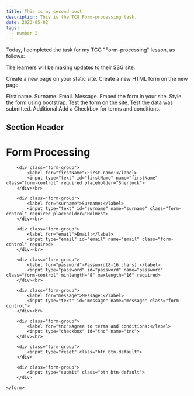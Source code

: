 ```yaml
---
title: This is my second post
description: This is the TCG Form-processing task.
date: 2023-05-02
tags:
  - number 2
---
```

Today, I completed the task for my TCG "Form-processing" lesson, as follows:

The learners will be making updates to their SSG site.

Create a new page on your static site.
Create a new HTML form on the new page.

First name.
Surname.
Email.
Message.
Embed the form in your site.
Style the form using bootstrap.
Test the form on the site.
Test the data was submitted.
Additional
Add a Checkbox for terms and conditions.


## Section Header

<body>
    <h1>Form Processing</h1>
    <form action=Imaginary_Page.js method="GET">

        <div class="form-group">
            <label for="firstName">First name:</label>
            <input type="text" id="firstName" name="firstName" class="form-control" required placeholder="Sherlock">
        </div><br>

        <div class="form-group">
            <label for="surname">Surname:</label>
            <input type="text" id="surname" name="surname" class="form-control" required placeholder="Holmes">
        </div><br>

        <div class="form-group">
            <label for="email">Email:</label>
            <input type="email" id="email" name="email" class="form-control" required>
        </div><br>

        <div class="form-group">
            <label for="password">Password(8-16 chars):</label>
            <input type="password" id="password" name="password" class="form-control" minlength="8" maxlength="16" required>
        </div><br>

        <div class="form-group">
            <label for="message">Message:</label>
            <input type="text" id="message" name="message" class="form-control">
        </div><br>

        <div class="form-group">
            <label for="tnc">Agree to terms and conditions:</label>
            <input type="checkbox" id="tnc" name="tnc">
        </div><br>

        <div class="form-group">
            <input type="reset" class="btn btn-default">
        </div>

        <div class="form-group">
            <input type="submit" class="btn btn-default">
        </div>

    </form>
</body>